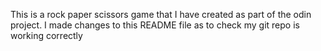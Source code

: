 This is a rock paper scissors game that I have created as part of the odin project.
I made changes to this README file as to check my git repo is working correctly
